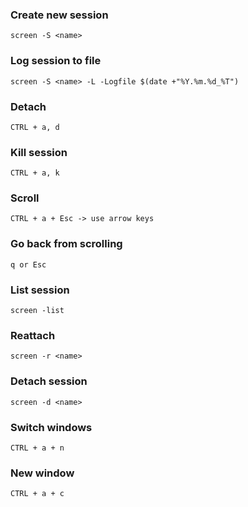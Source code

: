 ### Create new session
```
screen -S <name>
```

### Log session to file
```
screen -S <name> -L -Logfile $(date +"%Y.%m.%d_%T")
```

### Detach
```
CTRL + a, d
```

### Kill session
```
CTRL + a, k
```

### Scroll
```
CTRL + a + Esc -> use arrow keys
```

### Go back from scrolling
```
q or Esc
```

### List session
```
screen -list
```

### Reattach
```
screen -r <name>
```

### Detach session
```
screen -d <name>
```

### Switch windows
```
CTRL + a + n
```

### New window
```
CTRL + a + c 
```

